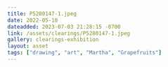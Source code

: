 ```yaml
---
title: P5280147-1.jpeg
date: 2022-05-10
dateadded: 2023-07-03 21:28:15 -0700
link: /assets/clearings/P5280147-1.jpeg
gallery: clearings-exhibition
layout: asset
tags: ["drawing", "art", "Martha", "Grapefruits"]
--- 
```

